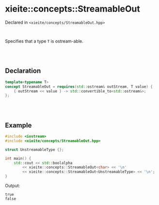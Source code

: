 # xieite::concepts::StreamableOut
Declared in `<xieite/concepts/StreamableOut.hpp>`

<br/>

Specifies that a type `T` is ostream-able.

<br/><br/>

## Declaration
```cpp
template<typename T>
concept StreamableOut = requires(std::ostream& outStream, T value) {
	{ outStream << value } -> std::convertible_to<std::ostream&>;
};
```

<br/><br/>

## Example
```cpp
#include <iostream>
#include <xieite/concepts/StreamableOut.hpp>

struct UnstreamableType {};

int main() {
	std::cout << std::boolalpha
		<< xieite::concepts::StreamableOut<char> << '\n'
		<< xieite::concepts::StreamableOut<UnstreamableType> << '\n';
}
```
Output:
```
true
false
```
